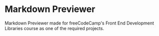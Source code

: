# Markdown Previewer
Markdown Previewer made for freeCodeCamp's Front End Development Libraries course as one of the required projects.